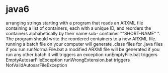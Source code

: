 # java6
arranging strings starting with <SHORT-NAME> a program that reads an ARXML file containing a list of containers, each with a unique ID, and reorders the containers alphabetically by their name sub- container “"SHORT-NAME" ”. The program should write the reordered containers to a new ARXML file.
running a batch file on your computer will generate .class files for .java files
if you run runNormalFile.bat a modified ARXMl file will be generated
if you run any other batch it will triggers an exception
runEmptyFile.bat triggers EmptyAutosarFileException
runWrongExtension.bat triggers NotVaildAutosarFileException
